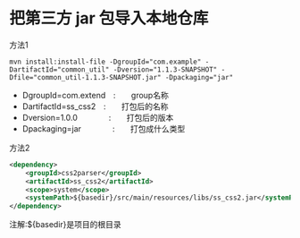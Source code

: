 # 把第三方 jar 包导入本地仓库
方法1
```shell
mvn install:install-file -DgroupId="com.example" -DartifactId="common_util" -Dversion="1.1.3-SNAPSHOT" -Dfile="common_util-1.1.3-SNAPSHOT.jar" -Dpackaging="jar"
```

- DgroupId=com.extend　:　　group名称
- DartifactId=ss_css2　:　　打包后的名称
- Dversion=1.0.0　　　　:　　打包后的版本
- Dpackaging=jar　　　　:　　打包成什么类型

方法2
```xml
<dependency>
    <groupId>css2parser</groupId>
    <artifactId>ss_css2</artifactId>
    <scope>system</scope>
    <systemPath>${basedir}/src/main/resources/libs/ss_css2.jar</systemPath>
</dependency>
```
注解:${basedir}是项目的根目录
